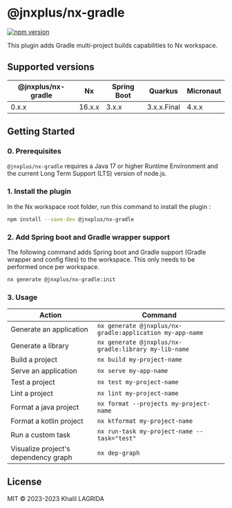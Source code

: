 # @jnxplus/nx-gradle

[![npm version](https://badge.fury.io/js/@jnxplus%2Fnx-gradle.svg)](https://badge.fury.io/js/@jnxplus%2Fnx-gradle)

This plugin adds Gradle multi-project builds capabilities to Nx workspace.

## Supported versions

| @jnxplus/nx-gradle | Nx     | Spring Boot | Quarkus     | Micronaut |
| ------------------ | ------ | ----------- | ----------- | --------- |
| 0.x.x              | 16.x.x | 3.x.x       | 3.x.x.Final | 4.x.x     |

## Getting Started

### 0. Prerequisites

`@jnxplus/nx-gradle` requires a Java 17 or higher Runtime Environment and the current Long Term Support (LTS) version of node.js.

### 1. Install the plugin

In the Nx workspace root folder, run this command to install the plugin :

```bash
npm install --save-dev @jnxplus/nx-gradle
```

### 2. Add Spring boot and Gradle wrapper support

The following command adds Spring boot and Gradle support (Gradle wrapper and config files) to the workspace. This only needs to be performed once per workspace.

```bash
nx generate @jnxplus/nx-gradle:init
```

### 3. Usage

| Action                               | Command                                                  |
| ------------------------------------ | -------------------------------------------------------- |
| Generate an application              | `nx generate @jnxplus/nx-gradle:application my-app-name` |
| Generate a library                   | `nx generate @jnxplus/nx-gradle:library my-lib-name`     |
| Build a project                      | `nx build my-project-name`                               |
| Serve an application                 | `nx serve my-app-name`                                   |
| Test a project                       | `nx test my-project-name`                                |
| Lint a project                       | `nx lint my-project-name`                                |
| Format a java project                | `nx format --projects my-project-name`                   |
| Format a kotlin project              | `nx ktformat my-project-name`                            |
| Run a custom task                    | `nx run-task my-project-name --task="test"`              |
| Visualize project's dependency graph | `nx dep-graph`                                           |

## License

MIT © 2023-2023 Khalil LAGRIDA
